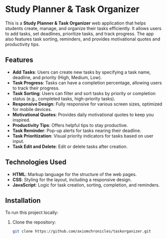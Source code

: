 # Study Planner & Task Organizer

This is a **Study Planner & Task Organizer** web application that helps students create, manage, and organize their tasks efficiently. It allows users to add tasks, set deadlines, prioritize tasks, and track progress. The app also features task sorting, reminders, and provides motivational quotes and productivity tips.

## Features

- **Add Tasks**: Users can create new tasks by specifying a task name, deadline, and priority (High, Medium, Low).
- **Task Progress**: Tasks can have a completion percentage, allowing users to track their progress.
- **Task Sorting**: Users can filter and sort tasks by priority or completion status (e.g., completed tasks, high-priority tasks).
- **Responsive Design**: Fully responsive for various screen sizes, optimized for mobile devices.
- **Motivational Quotes**: Provides daily motivational quotes to keep you inspired.
- **Productivity Tips**: Offers helpful tips to stay productive.
- **Task Reminder**: Pop-up alerts for tasks nearing their deadline.
- **Task Prioritization**: Visual priority indicators for tasks based on user input.
- **Task Edit and Delete**: Edit or delete tasks after creation.

## Technologies Used

- **HTML**: Markup language for the structure of the web pages.
- **CSS**: Styling for the layout, including a responsive design.
- **JavaScript**: Logic for task creation, sorting, completion, and reminders.

## Installation

To run this project locally:

1. Clone the repository:
   ```bash
   git clone https://github.com/axiomchronicles/taskorganizer.git
